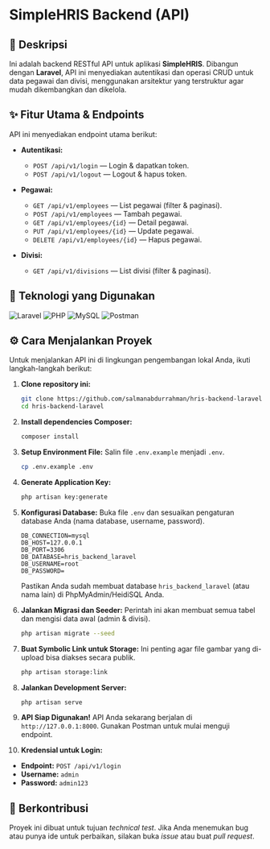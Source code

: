 # SimpleHRIS Backend (API)

## 📝 Deskripsi

Ini adalah backend RESTful API untuk aplikasi **SimpleHRIS**. Dibangun dengan **Laravel**, API ini menyediakan autentikasi dan operasi CRUD untuk data pegawai dan divisi, menggunakan arsitektur yang terstruktur agar mudah dikembangkan dan dikelola.

## ✨ Fitur Utama & Endpoints

API ini menyediakan endpoint utama berikut:

- **Autentikasi:**
    - `POST /api/v1/login` — Login & dapatkan token.
    - `POST /api/v1/logout` — Logout & hapus token.

- **Pegawai:**
    - `GET /api/v1/employees` — List pegawai (filter & paginasi).
    - `POST /api/v1/employees` — Tambah pegawai.
    - `GET /api/v1/employees/{id}` — Detail pegawai.
    - `PUT /api/v1/employees/{id}` — Update pegawai.
    - `DELETE /api/v1/employees/{id}` — Hapus pegawai.

- **Divisi:**
    - `GET /api/v1/divisions` — List divisi (filter & paginasi).

## 🚀 Teknologi yang Digunakan

![Laravel](https://img.shields.io/badge/laravel-%23FF2D20.svg?style=for-the-badge&logo=laravel&logoColor=white)
![PHP](https://img.shields.io/badge/php-%23777BB4.svg?style=for-the-badge&logo=php&logoColor=white)
![MySQL](https://img.shields.io/badge/mysql-%2300f.svg?style=for-the-badge&logo=mysql&logoColor=white)
![Postman](https://img.shields.io/badge/Postman-FF6C37?style=for-the-badge&logo=postman&logoColor=white)

## ⚙️ Cara Menjalankan Proyek

Untuk menjalankan API ini di lingkungan pengembangan lokal Anda, ikuti langkah-langkah berikut:

1.  **Clone repository ini:**

    ```bash
    git clone https://github.com/salmanabdurrahman/hris-backend-laravel.git
    cd hris-backend-laravel
    ```

2.  **Install dependencies Composer:**

    ```bash
    composer install
    ```

3.  **Setup Environment File:**
    Salin file `.env.example` menjadi `.env`.

    ```bash
    cp .env.example .env
    ```

4.  **Generate Application Key:**

    ```bash
    php artisan key:generate
    ```

5.  **Konfigurasi Database:**
    Buka file `.env` dan sesuaikan pengaturan database Anda (nama database, username, password).

    ```env
    DB_CONNECTION=mysql
    DB_HOST=127.0.0.1
    DB_PORT=3306
    DB_DATABASE=hris_backend_laravel
    DB_USERNAME=root
    DB_PASSWORD=
    ```

    Pastikan Anda sudah membuat database `hris_backend_laravel` (atau nama lain) di PhpMyAdmin/HeidiSQL Anda.

6.  **Jalankan Migrasi dan Seeder:**
    Perintah ini akan membuat semua tabel dan mengisi data awal (admin & divisi).

    ```bash
    php artisan migrate --seed
    ```

7.  **Buat Symbolic Link untuk Storage:**
    Ini penting agar file gambar yang di-upload bisa diakses secara publik.

    ```bash
    php artisan storage:link
    ```

8.  **Jalankan Development Server:**

    ```bash
    php artisan serve
    ```

9.  **API Siap Digunakan!**
    API Anda sekarang berjalan di `http://127.0.0.1:8000`. Gunakan Postman untuk mulai menguji endpoint.

10. **Kredensial untuk Login:**

- **Endpoint:** `POST /api/v1/login`
- **Username:** `admin`
- **Password:** `admin123`

## 🤝 Berkontribusi

Proyek ini dibuat untuk tujuan _technical test_. Jika Anda menemukan bug atau punya ide untuk perbaikan, silakan buka _issue_ atau buat _pull request_.
